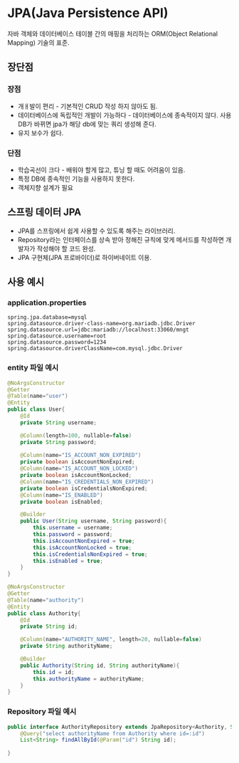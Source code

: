 # JPA(Java Persistence API)
자바 객체와 데이터베이스 테이블 간의 매핑을 처리하는 ORM(Object Relational Mapping) 기술의 표준.
## 장단점
### 장점
* 개ㅐ발이 편리 - 기본적인 CRUD 작성 하지 않아도 됨.
* 데이터베이스에 독립적인 개발이 가능하다 - 데이터베이스에 종속적이지 않다. 사용 DB가 바뀌면 jpa가 해당 db에 맞는 쿼리 생성해 준다.
* 유지 보수가 쉽다.
### 단점
* 학습곡선이 크다 - 배워야 할게 많고, 튜닝 할 때도 어려움이 있음.
* 특정 DB에 종속적인 기능을 사용하지 못한다.
* 객체지향 설계가 필요
## 스프링 데이터 JPA
* JPA를 스프링에서 쉽게 사용할 수 있도록 해주는 라이브러리.
* Repository라는 인터페이스를 상속 받아 정해진 규칙에 맞게 메서드를 작성하면 개발자가 작성해야 할 코드 완성.
* JPA 구현체(JPA 프로바이더)로 하이버네이트 이용.
## 사용 예시
### application.properties
```properties
spring.jpa.database=mysql
spring.datasource.driver-class-name=org.mariadb.jdbc.Driver
spring.datasource.url=jdbc:mariadb://localhost:33060/mngt
spring.datasource.username=root
spring.datasource.password=1234
spring.datasource.driverClassName=com.mysql.jdbc.Driver
```
### entity 파일 예시
```java
@NoArgsConstructor
@Getter
@Table(name="user")
@Entity
public class User{
    @Id
    private String username;

    @Column(length=100, nullable=false)
    private String password;
    
    @Column(name="IS_ACCOUNT_NON_EXPIRED")
    private boolean isAccountNonExpired;
    @Column(name="IS_ACCOUNT_NON_LOCKED")
    private boolean isAccountNonLocked;
    @Column(name="IS_CREDENTIALS_NON_EXPIRED")
    private boolean isCredentialsNonExpired;
    @Column(name="IS_ENABLED")
    private boolean isEnabled;

    @Builder
    public User(String username, String password){
        this.username = username;
        this.password = password;
        this.isAccountNonExpired = true;
        this.isAccountNonLocked = true;
        this.isCredentialsNonExpired = true;
        this.isEnabled = true;
    }
}
```
```java
@NoArgsConstructor
@Getter
@Table(name="authority")
@Entity
public class Authority{
    @Id
    private String id;

    @Column(name="AUTHORITY_NAME", length=20, nullable=false)
    private String authorityName;

    @Builder
    public Authority(String id, String authorityName){
        this.id = id;
        this.authorityName = authorityName;
    }
}
```

### Repository 파일 예시
```java
public interface AuthorityRepository extends JpaRepository<Authority, String>{
    @Query("select authorityName from Authority where id=:id")
    List<String> findAllById(@Param("id") String id);
        
}
```